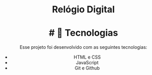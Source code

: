 <h1 align="center"> Relógio Digital </h1>

<h1 align="center"># 🚀 Tecnologias</h1>

<body>
  <div align="center">
Esse projeto foi desenvolvido com as seguintes tecnologias:

- HTML e CSS
- JavaScript
- Git e Github
</div>
</body>
